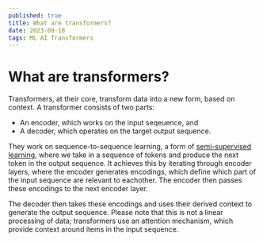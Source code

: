 ```yaml
---
published: true
title: What are transformers?
date: 2023-09-18
tags: ML AI Transformers
---
```


# What are transformers?
Transformers, at their core, transform data into a new form, based on context. A transformer consists of two parts:
- An encoder, which works on the input seqeuence, and
- A decoder, which operates on the target output sequence.

They work on sequence-to-sequence learning, a form of [semi-supervised learning](https://machinelearningmastery.com/what-is-semi-supervised-learning/), where we take in a sequence of tokens and produce the next
token in the output sequence. It achieves this by iterating through encoder layers, where the encoder generates encodings, which define which part of the input sequence are relevant to eachother. The encoder
then passes these encodings to the next encoder layer.

The decoder then takes these encodings and uses their derived context to generate the output sequence. Please note that this is not a linear processing of data; transformers use an attention mechanism, which
provide context around items in the input sequence.
